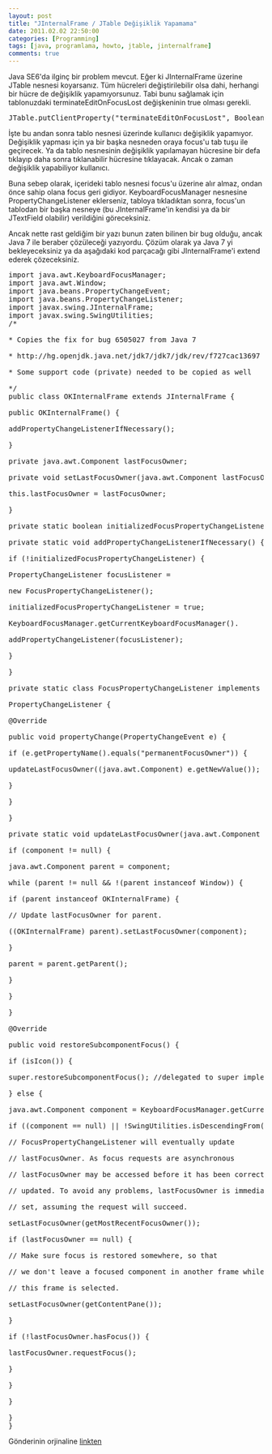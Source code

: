 ```yaml
---
layout: post
title: "JInternalFrame / JTable Değişiklik Yapamama"
date: 2011.02.02 22:50:00
categories: [Programming]
tags: [java, programlama, howto, jtable, jinternalframe]
comments: true
---
```

Java SE6'da ilginç bir problem mevcut. Eğer ki JInternalFrame üzerine JTable nesnesi koyarsanız. Tüm hücreleri değiştirilebilir olsa dahi, herhangi bir hücre de değişiklik yapamıyorsunuz. Tabi bunu sağlamak için tablonuzdaki terminateEditOnFocusLost değişkeninin true olması gerekli. 

<!--more-->

<pre class="prettyprint">JTable.putClientProperty("terminateEditOnFocusLost", Boolean.TRUE);</pre>

İşte bu andan sonra tablo nesnesi üzerinde kullanıcı değişiklik yapamıyor. Değişiklik yapması için ya bir başka nesneden oraya focus'u tab tuşu ile geçirecek. Ya da tablo nesnesinin değişiklik yapılamayan hücresine bir defa tıklayıp daha sonra tıklanabilir hücresine tıklayacak. Ancak o zaman değişiklik yapabiliyor kullanıcı. 

Buna sebep olarak, içerideki tablo nesnesi focus'u üzerine alır almaz, ondan önce sahip olana focus geri gidiyor. KeyboardFocusManager nesnesine PropertyChangeListener eklerseniz, tabloya tıkladıktan sonra, focus'un tablodan bir başka nesneye (bu JInternalFrame'in kendisi ya da bir JTextField olabilir) verildiğini göreceksiniz. 

Ancak nette rast geldiğim bir yazı bunun zaten bilinen bir bug olduğu, ancak Java 7 ile beraber çözüleceği yazıyordu. Çözüm olarak ya Java 7 yi bekleyeceksiniz ya da aşağıdaki kod parçacağı gibi JInternalFrame'i extend ederek çözeceksiniz. 

<pre class="prettyprint">import java.awt.KeyboardFocusManager; 
import java.awt.Window; 
import java.beans.PropertyChangeEvent; 
import java.beans.PropertyChangeListener; 
import javax.swing.JInternalFrame; 
import javax.swing.SwingUtilities; 
/* 

* Copies the fix for bug 6505027 from Java 7 

* http://hg.openjdk.java.net/jdk7/jdk7/jdk/rev/f727cac13697 

* Some support code (private) needed to be copied as well 

*/ 
public class OKInternalFrame extends JInternalFrame { 

public OKInternalFrame() { 

addPropertyChangeListenerIfNecessary(); 

} 

private java.awt.Component lastFocusOwner; 

private void setLastFocusOwner(java.awt.Component lastFocusOwner) { 

this.lastFocusOwner = lastFocusOwner; 

} 

private static boolean initializedFocusPropertyChangeListener = false; 

private static void addPropertyChangeListenerIfNecessary() { 

if (!initializedFocusPropertyChangeListener) { 

PropertyChangeListener focusListener = 

new FocusPropertyChangeListener(); 

initializedFocusPropertyChangeListener = true; 

KeyboardFocusManager.getCurrentKeyboardFocusManager(). 

addPropertyChangeListener(focusListener); 

} 

} 

private static class FocusPropertyChangeListener implements 

PropertyChangeListener { 

@Override 

public void propertyChange(PropertyChangeEvent e) { 

if (e.getPropertyName().equals("permanentFocusOwner")) { 

updateLastFocusOwner((java.awt.Component) e.getNewValue()); 

} 

} 

} 

private static void updateLastFocusOwner(java.awt.Component component) { 

if (component != null) { 

java.awt.Component parent = component; 

while (parent != null && !(parent instanceof Window)) { 

if (parent instanceof OKInternalFrame) { 

// Update lastFocusOwner for parent. 

((OKInternalFrame) parent).setLastFocusOwner(component); 

} 

parent = parent.getParent(); 

} 

} 

} 

@Override 

public void restoreSubcomponentFocus() { 

if (isIcon()) { 

super.restoreSubcomponentFocus(); //delegated to super implementation, because it's correct there 

} else { 

java.awt.Component component = KeyboardFocusManager.getCurrentKeyboardFocusManager().getPermanentFocusOwner(); 

if ((component == null) || !SwingUtilities.isDescendingFrom(component, this)) { 

// FocusPropertyChangeListener will eventually update 

// lastFocusOwner. As focus requests are asynchronous 

// lastFocusOwner may be accessed before it has been correctly 

// updated. To avoid any problems, lastFocusOwner is immediately 

// set, assuming the request will succeed. 

setLastFocusOwner(getMostRecentFocusOwner()); 

if (lastFocusOwner == null) { 

// Make sure focus is restored somewhere, so that 

// we don't leave a focused component in another frame while 

// this frame is selected. 

setLastFocusOwner(getContentPane()); 

} 

if (!lastFocusOwner.hasFocus()) { 

lastFocusOwner.requestFocus(); 

} 

} 

} 

} 
}</pre>

Gönderinin orjinaline [linkten](http://babickababa.blogspot.com/2010/12/terminateeditonfocuslost-making.html)
